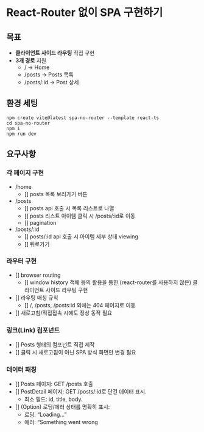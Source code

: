 # React-Router 없이 SPA 구현하기

## 목표

- **클라이언트 사이드 라우팅** 직접 구현
- **3개 경로** 지원
  - / -> Home
  - /posts -> Posts 목록
  - /posts/:id -> Post 상세

## 환경 세팅

```
npm create vite@latest spa-no-router --template react-ts
cd spa-no-router
npm i
npm run dev
```

## 요구사항

### 각 페이지 구현

- /home
  - [] posts 목록 보러가기 버튼
- /posts
  - [] posts api 호출 시 목록 리스트로 나열
  - [] posts 리스트 아이템 클릭 시 /posts/:id로 이동
  - [] pagination
- /posts/:id
  - [] posts/:id api 호출 시 아이템 세부 상태 viewing
  - [] 뒤로가기

### 라우터 구현

- [] browser routing
  - [] window history 객체 등의 활용을 통한 (react-router를 사용하지 않은) 클라이언트 사이드 라우팅 구현
- [] 라우팅 매칭 규칙
  - [] /, /posts, /posts:id 외에는 404 페이지로 이동
- [] 새로고침/직접접속 시에도 정상 동작 필요

### 링크(Link) 컴포넌트

- [] <Link to="/posts">Posts</Link> 형태의 컴포넌트 직접 제작
- [] 클릭 시 새로고침이 아닌 SPA 방식 화면만 변경 필요

### 데이터 패칭

- [] Posts 페이지: GET /posts 호출
- [] PostDetail 페이지: GET /posts/:id로 단건 데이터 표시.
  - 최소 필드: id, title, body.
- [] (Option) 로딩/에러 상태를 명확히 표시:
  - 로딩: “Loading…”
  - 에러: “Something went wrong
